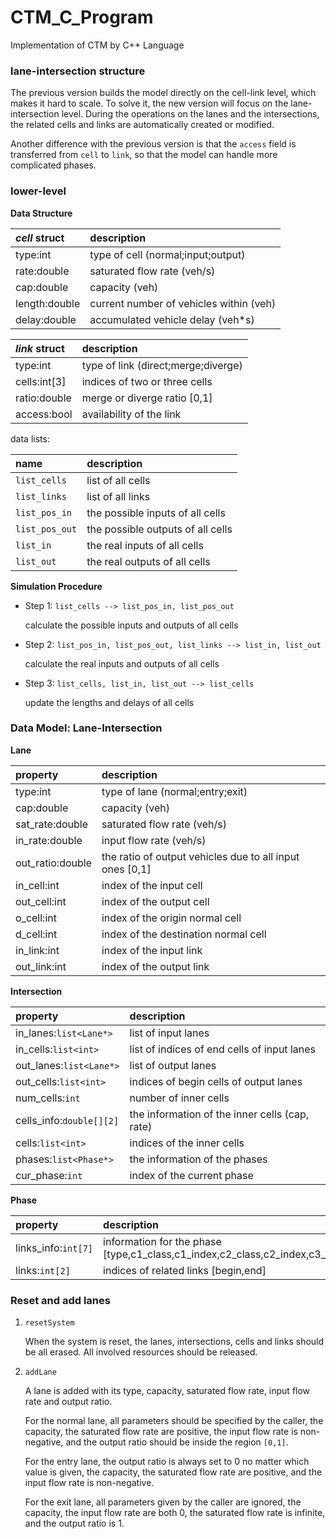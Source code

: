 # CTM_C_Program

Implementation of CTM by C++ Language

### lane-intersection structure

The previous version builds the model directly on the cell-link level, which makes it hard to scale.
To solve it, the new version will focus on the lane-intersection level.
During the operations on the lanes and the intersections, the related cells and links are automatically created or modified.

Another difference with the previous version is that the `access` field is transferred from `cell` to `link`,
so that the model can handle more complicated phases.

### lower-level

**Data Structure**

*cell* struct | description
:-------------|:----------------------------------------
type:int      | type of cell (normal;input;output)
rate:double   | saturated flow rate (veh/s)
cap:double    | capacity (veh)
length:double | current number of vehicles within (veh)
delay:double  | accumulated vehicle delay (veh*s)

*link* struct | description
:-------------|:------------------------------------
type:int      | type of link (direct;merge;diverge)
cells:int\[3] | indices of two or three cells
ratio:double  | merge or diverge ratio \[0,1]
access:bool   | availability of the link

data lists:

name           | description
:--------------|:----------------------------------
`list_cells`   | list of all cells
`list_links`   | list of all links
`list_pos_in`  | the possible inputs of all cells
`list_pos_out` | the possible outputs of all cells
`list_in`      | the real inputs of all cells
`list_out`     | the real outputs of all cells

**Simulation Procedure**

- Step 1: `list_cells --> list_pos_in, list_pos_out`

    calculate the possible inputs and outputs of all cells

- Step 2: `list_pos_in, list_pos_out, list_links --> list_in, list_out`

    calculate the real inputs and outputs of all cells

- Step 3: `list_cells, list_in, list_out --> list_cells`

    update the lengths and delays of all cells

### Data Model: Lane-Intersection

**Lane**

property         | description
:----------------|:----------------------------------------------------------
type:int         | type of lane (normal;entry;exit)
cap:double       | capacity (veh)
sat_rate:double  | saturated flow rate (veh/s)
in_rate:double   | input flow rate (veh/s)
out_ratio:double | the ratio of output vehicles due to all input ones \[0,1]
in_cell:int      | index of the input cell
out_cell:int     | index of the output cell
o_cell:int       | index of the origin normal cell
d_cell:int       | index of the destination normal cell
in_link:int      | index of the input link
out_link:int     | index of the output link

**Intersection**

property                 | description
:------------------------|:-----------------------------------------------
in_lanes:`list<Lane*>`   | list of input lanes
in_cells:`list<int>`     | list of indices of end cells of input lanes
out_lanes:`list<Lane*>`  | list of output lanes
out_cells:`list<int>`    | indices of begin cells of output lanes
num_cells:`int`          | number of inner cells
cells_info:`double[][2]` | the information of the inner cells (cap, rate)
cells:`list<int>`        | indices of the inner cells
phases:`list<Phase*>`    | the information of the phases
cur_phase:`int`          | index of the current phase

**Phase**

property            | description
:-------------------|:--------------------------
links_info:`int[7]` | information for the phase \[type,c1\_class,c1\_index,c2\_class,c2\_index,c3\_class,c3\_index]
links:`int[2]`      | indices of related links \[begin,end]

### Reset and add lanes

1. `resetSystem`

    When the system is reset, the lanes, intersections, cells and links should be all erased. All involved resources should be released.

2. `addLane`

    A lane is added with its type, capacity, saturated flow rate, input flow rate and output ratio.
    
    For the normal lane, all parameters should be specified by the caller, the capacity, the saturated flow rate are positive, the input flow rate is non-negative, and the output ratio should be inside the region `[0,1]`.
    
    For the entry lane, the output ratio is  always set to 0 no matter which value is given, the capacity, the saturated flow rate are positive, and the input flow rate is non-negative.
    
    For the exit lane, all parameters given by the caller are ignored, the capacity, the input flow rate are both 0, the saturated flow rate is infinite, and the output ratio is 1.

